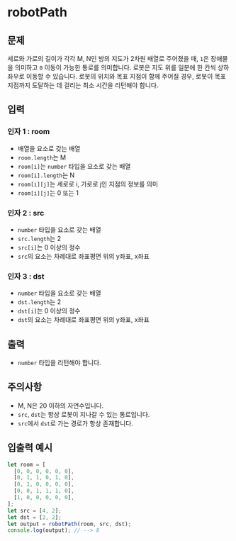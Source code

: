 # robotPath

## 문제

세로와 가로의 길이가 각각 M, N인 방의 지도가 2차원 배열로 주어졌을 때, `1`은 장애물을 의미하고 `0` 이동이 가능한 통로를 의미합니다. 로봇은 지도 위를 일분에 한 칸씩 상하좌우로 이동할 수 있습니다. 로봇의 위치와 목표 지점이 함께 주어질 경우, 로봇이 목표 지점까지 도달하는 데 걸리는 최소 시간을 리턴해야 합니다.

## 입력

### 인자 1 : room

*   배열을 요소로 갖는 배열
*   `room.length`는 M
*   `room[i]`는 `number` 타입을 요소로 갖는 배열
*   `room[i].length`는 N
*   `room[i][j]`는 세로로 i, 가로로 j인 지점의 정보를 의미
*   `room[i][j]`는 0 또는 1

### 인자 2 : src

*   `number` 타입을 요소로 갖는 배열
*   `src.length`는 2
*   `src[i]`는 0 이상의 정수
*   `src`의 요소는 차례대로 좌표평면 위의 y좌표, x좌표

### 인자 3 : dst

*   `number` 타입을 요소로 갖는 배열
*   `dst.length`는 2
*   `dst[i]`는 0 이상의 정수
*   `dst`의 요소는 차례대로 좌표평면 위의 y좌표, x좌표

## 출력

*   `number` 타입을 리턴해야 합니다.

## 주의사항

*   M, N은 20 이하의 자연수입니다.
*   `src`, `dst`는 항상 로봇이 지나갈 수 있는 통로입니다.
*   `src`에서 `dst`로 가는 경로가 항상 존재합니다.

## 입출력 예시
```js
let room = [
  [0, 0, 0, 0, 0, 0],
  [0, 1, 1, 0, 1, 0],
  [0, 1, 0, 0, 0, 0],
  [0, 0, 1, 1, 1, 0],
  [1, 0, 0, 0, 0, 0],
];
let src = [4, 2];
let dst = [2, 2];
let output = robotPath(room, src, dst);
console.log(output); // --> 8
```
